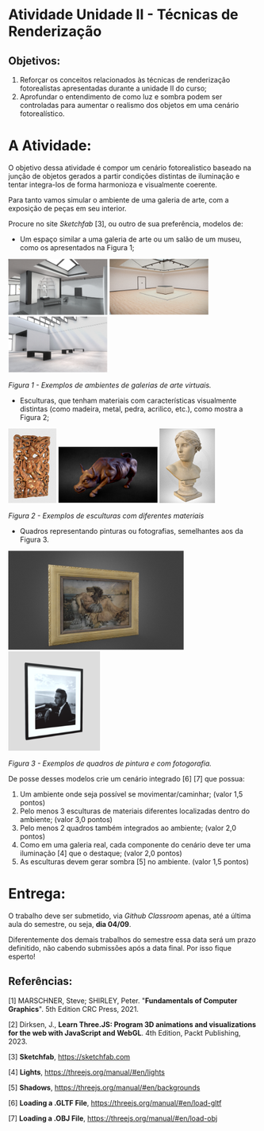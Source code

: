 # Atividade Unidade II - Técnicas de Renderização

## Objetivos:

1. Reforçar os conceitos relacionados às técnicas de renderização fotorealistas apresentadas durante a unidade II do curso;
2. Aprofundar o entendimento de como luz e sombra podem ser controladas para aumentar o realismo dos objetos em uma cenário fotorealístico.

# A Atividade:

O objetivo dessa atividade é compor um cenário fotorealistico baseado na junção de objetos gerados a partir condições distintas de iluminação e tentar integra-los de forma harmonioza e visualmente coerente. 

Para tanto vamos simular o ambiente de uma galeria de arte, com a exposição de peças em seu interior. 

Procure no site *Sketchfab* [3], ou outro de sua preferência, modelos de: 

- Um espaço similar a uma galeria de arte ou um salão de um museu, como os apresentados na Figura 1;

<img src="./imgs/gallery-1.png" width=200> <img src="./imgs/gallery-2.png" width=200> <img src="./imgs/gallery-3.png" width=200> 

*Figura 1 - Exemplos de ambientes de galerias de arte virtuais.*

- Esculturas, que tenham materiais com características visualmente distintas (como madeira, metal, pedra, acrilico, etc.), como mostra a Figura 2;

<img src="./imgs/escultura-1.png" height=150> <img src="./imgs/escultura-2.png" width=200> <img src="./imgs/escultura-3.png" height=150> 

*Figura 2 - Exemplos de esculturas com diferentes materiais*

- Quadros representando pinturas ou fotografias, semelhantes aos da Figura 3.

<img src="./imgs/quadro-1.png" height=200> <img src="./imgs/quadro-2.png" height=200> 

*Figura 3 - Exemplos de quadros de pintura e com fotogorafia.*


De posse desses modelos crie um cenário integrado [6] [7] que possua:

1. Um ambiente onde seja possível se movimentar/caminhar; (valor 1,5 pontos)
2. Pelo menos 3 esculturas de materiais diferentes localizadas dentro do ambiente; (valor 3,0 pontos)
3. Pelo menos 2 quadros também integrados ao ambiente; (valor 2,0 pontos)
4. Como em uma galeria real, cada componente do cenário deve ter uma iluminação [4] que o destaque; (valor 2,0 pontos)
5. As esculturas devem gerar sombra [5] no ambiente. (valor 1,5 pontos)

# Entrega:

O trabalho deve ser submetido, via *Github Classroom* apenas, até a última aula do semestre, ou seja, **dia 04/09**. 

Diferentemente dos demais trabalhos do semestre essa data será um prazo definitido, não cabendo submissões após a data final. Por isso fique esperto!

## Referências:

[1] MARSCHNER, Steve; SHIRLEY, Peter. "**Fundamentals of Computer Graphics**". 5th Edition CRC Press, 2021.

[2] Dirksen, J., **Learn Three.JS: Program 3D animations and visualizations for the web with JavaScript and WebGL**. 4th Edition, Packt Publishing, 2023.

[3] **Sketchfab**, https://sketchfab.com 

[4] **Lights**, https://threejs.org/manual/#en/lights

[5] **Shadows**, https://threejs.org/manual/#en/backgrounds

[6] **Loading a .GLTF File**, https://threejs.org/manual/#en/load-gltf

[7] **Loading a .OBJ File**, https://threejs.org/manual/#en/load-obj
